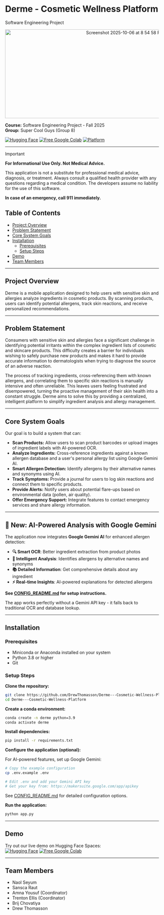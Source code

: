 # Derme - Cosmetic Wellness Platform
Software Engineering Project

<p align="center">
  <img width="770" height="291" alt="Screenshot 2025-10-06 at 8 54 58 PM" src="https://github.com/user-attachments/assets/5bbf9243-58ee-4f15-96b6-def4d5461f4c" />
</p>

**Course:** Software Engineering Project - Fall 2025  
**Group:** Super Cool Guys (Group 8)

[![Hugging Face](https://img.shields.io/badge/Hugging%20Face-Demo-yellow?style=flat&logo=huggingface)](https://huggingface.co/spaces/drewThomasson/DermTest)
[![Free Google Colab](https://colab.research.google.com/assets/colab-badge.svg)](https://colab.research.google.com/drive/1TjPwaykftmQ6XpG7HKbmKlZyYlb65nLI?usp=sharing)
<a href="https://github.com/DrewThomasson/Derme---Cosmetic-Wellness-Platform">
  <img src="https://img.shields.io/badge/Platform-mac%20|%20linux%20|%20windows-lightgrey" alt="Platform">
</a>

---
> [!IMPORTANT]
> **For Informational Use Only. Not Medical Advice.**
> 
> This application is not a substitute for professional medical advice, diagnosis, or treatment. Always consult a qualified health provider with any questions regarding a medical condition. The developers assume no liability for the use of this software.
> 
> **In case of an emergency, call 911 immediately.**

## Table of Contents
- [Project Overview](#project-overview)
- [Problem Statement](#problem-statement)
- [Core System Goals](#core-system-goals)
- [Installation](#installation)
  - [Prerequisites](#prerequisites)
  - [Setup Steps](#setup-steps)
- [Demo](#demo)
- [Team Members](#team-members)

---

## Project Overview

Derme is a mobile application designed to help users with sensitive skin and allergies analyze ingredients in cosmetic products. By scanning products, users can identify potential allergens, track skin reactions, and receive personalized recommendations.

---

## Problem Statement

Consumers with sensitive skin and allergies face a significant challenge in identifying potential irritants within the complex ingredient lists of cosmetic and skincare products. This difficulty creates a barrier for individuals wishing to safely purchase new products and makes it hard to provide accurate information to dermatologists when trying to diagnose the source of an adverse reaction.

The process of tracking ingredients, cross-referencing them with known allergens, and correlating them to specific skin reactions is manually intensive and often unreliable. This leaves users feeling frustrated and disempowered, turning the proactive management of their skin health into a constant struggle. Derme aims to solve this by providing a centralized, intelligent platform to simplify ingredient analysis and allergy management.

---

## Core System Goals

Our goal is to build a system that can:
* **Scan Products:** Allow users to scan product barcodes or upload images of ingredient labels with AI-powered OCR.
* **Analyze Ingredients:** Cross-reference ingredients against a known allergen database and a user's personal allergy list using Google Gemini AI.
* **Smart Allergen Detection:** Identify allergens by their alternative names and synonyms using AI.
* **Track Symptoms:** Provide a journal for users to log skin reactions and connect them to specific products.
* **Provide Alerts:** Notify users about potential flare-ups based on environmental data (pollen, air quality).
* **Offer Emergency Support:** Integrate features to contact emergency services and share allergy information.

---

## 🚀 New: AI-Powered Analysis with Google Gemini

The application now integrates **Google Gemini AI** for enhanced allergen detection:

- **🔍 Smart OCR**: Better ingredient extraction from product photos
- **🧠 Intelligent Analysis**: Identifies allergens by alternative names and synonyms
- **📚 Detailed Information**: Get comprehensive details about any ingredient
- **⚡ Real-time Insights**: AI-powered explanations for detected allergens

**See [CONFIG_README.md](CONFIG_README.md) for setup instructions.**

The app works perfectly without a Gemini API key - it falls back to traditional OCR and database lookup.

---

## Installation

### Prerequisites

* Miniconda or Anaconda installed on your system
* Python 3.8 or higher
* Git

### Setup Steps

**Clone the repository:**
```bash
git clone https://github.com/DrewThomasson/Derme---Cosmetic-Wellness-Platform.git
cd Derme---Cosmetic-Wellness-Platform
```

**Create a conda environment:**
```bash
conda create -n derme python=3.9
conda activate derme
```

**Install dependencies:**
```bash
pip install -r requirements.txt
```

**Configure the application (optional):**

For AI-powered features, set up Google Gemini:
```bash
# Copy the example configuration
cp .env.example .env

# Edit .env and add your Gemini API key
# Get your key from: https://makersuite.google.com/app/apikey
```

See [CONFIG_README.md](CONFIG_README.md) for detailed configuration options.

**Run the application:**
```bash
python app.py
```

---

## Demo

Try out our live demo on Hugging Face Spaces:  
[![Hugging Face](https://img.shields.io/badge/Hugging%20Face-Demo-yellow?style=flat&logo=huggingface)](https://huggingface.co/spaces/drewThomasson/DermTest)
[![Free Google Colab](https://colab.research.google.com/assets/colab-badge.svg)](https://colab.research.google.com/drive/1TjPwaykftmQ6XpG7HKbmKlZyYlb65nLI?usp=sharing)

---

## Team Members

* Naol Seyum
* Sansca Raut
* Amna Yousuf (Coordinator)
* Trenton Ellis (Coordinator)
* Brij Chovatiya
* Drew Thomasson
